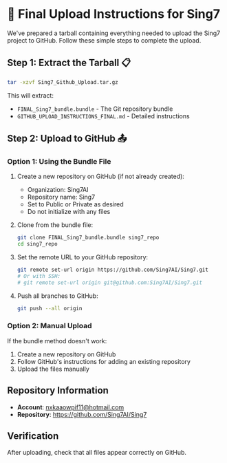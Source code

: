 # 🔼 Final Upload Instructions for Sing7

We've prepared a tarball containing everything needed to upload the Sing7 project to GitHub. Follow these simple steps to complete the upload.

## Step 1: Extract the Tarball 📋

```bash
tar -xzvf Sing7_Github_Upload.tar.gz
```

This will extract:
- `FINAL_Sing7_bundle.bundle` - The Git repository bundle
- `GITHUB_UPLOAD_INSTRUCTIONS_FINAL.md` - Detailed instructions

## Step 2: Upload to GitHub 📤

### Option 1: Using the Bundle File

1. Create a new repository on GitHub (if not already created):
   - Organization: Sing7AI
   - Repository name: Sing7
   - Set to Public or Private as desired
   - Do not initialize with any files

2. Clone from the bundle file:
   ```bash
   git clone FINAL_Sing7_bundle.bundle sing7_repo
   cd sing7_repo
   ```

3. Set the remote URL to your GitHub repository:
   ```bash
   git remote set-url origin https://github.com/Sing7AI/Sing7.git
   # Or with SSH:
   # git remote set-url origin git@github.com:Sing7AI/Sing7.git
   ```

4. Push all branches to GitHub:
   ```bash
   git push --all origin
   ```

### Option 2: Manual Upload

If the bundle method doesn't work:

1. Create a new repository on GitHub
2. Follow GitHub's instructions for adding an existing repository
3. Upload the files manually

## Repository Information

- **Account**: nxkaaowpif11@hotmail.com
- **Repository**: https://github.com/Sing7AI/Sing7

## Verification

After uploading, check that all files appear correctly on GitHub. 